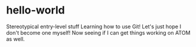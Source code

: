 # hello-world
Stereotypical entry-level stuff
Learning how to use Git! Let's just hope I don't become one myself!
Now seeing if I can get things working on ATOM as well.

